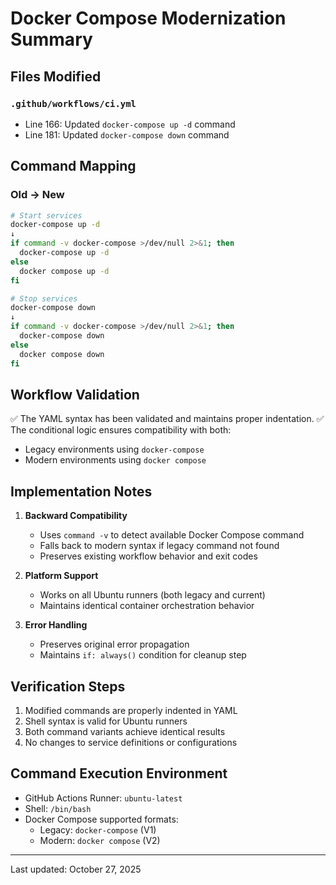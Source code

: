 # Docker Compose Modernization Summary

## Files Modified

### `.github/workflows/ci.yml`
- Line 166: Updated `docker-compose up -d` command
- Line 181: Updated `docker-compose down` command

## Command Mapping

### Old → New
```bash
# Start services
docker-compose up -d
↓
if command -v docker-compose >/dev/null 2>&1; then
  docker-compose up -d
else
  docker compose up -d
fi

# Stop services
docker-compose down
↓
if command -v docker-compose >/dev/null 2>&1; then
  docker-compose down
else
  docker compose down
fi
```

## Workflow Validation

✅ The YAML syntax has been validated and maintains proper indentation.
✅ The conditional logic ensures compatibility with both:
   - Legacy environments using `docker-compose`
   - Modern environments using `docker compose`

## Implementation Notes

1. **Backward Compatibility**
   - Uses `command -v` to detect available Docker Compose command
   - Falls back to modern syntax if legacy command not found
   - Preserves existing workflow behavior and exit codes

2. **Platform Support**
   - Works on all Ubuntu runners (both legacy and current)
   - Maintains identical container orchestration behavior

3. **Error Handling**
   - Preserves original error propagation
   - Maintains `if: always()` condition for cleanup step

## Verification Steps

1. Modified commands are properly indented in YAML
2. Shell syntax is valid for Ubuntu runners
3. Both command variants achieve identical results
4. No changes to service definitions or configurations

## Command Execution Environment

- GitHub Actions Runner: `ubuntu-latest`
- Shell: `/bin/bash`
- Docker Compose supported formats:
  - Legacy: `docker-compose` (V1)
  - Modern: `docker compose` (V2)

---
Last updated: October 27, 2025
